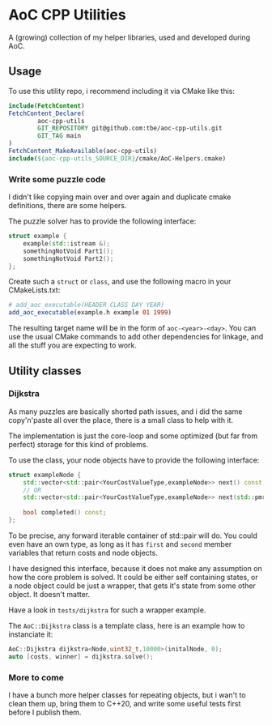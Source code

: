# AoC CPP Utilities

A (growing) collection of my helper libraries, used and developed during AoC.

## Usage

To use this utility repo, i recommend including it via CMake like this:

```cmake
include(FetchContent)
FetchContent_Declare(
        aoc-cpp-utils
        GIT_REPOSITORY git@github.com:tbe/aoc-cpp-utils.git
        GIT_TAG main
)
FetchContent_MakeAvailable(aoc-cpp-utils)
include(${aoc-cpp-utils_SOURCE_DIR}/cmake/AoC-Helpers.cmake)
```

### Write some puzzle code

I didn't like copying main over and over again and duplicate cmake definitions, there are some helpers.

The puzzle solver has to provide the following interface:

```c++
struct example {
    example(std::istream &);
    somethingNotVoid Part1();
    somethingNotVoid Part2();
};
```

Create such a `struct` or `class`, and use the following macro in your CMakeLists.txt:

```cmake
# add_aoc_executable(HEADER CLASS DAY YEAR)
add_aoc_executable(example.h example 01 1999)
```

The resulting target name will be in the form of `aoc-<year>-<day>`. You can use the usual CMake commands to add other
dependencies for linkage, and all the stuff you are expecting to work.

## Utility classes

### Dijkstra

As many puzzles are basically shorted path issues, and i did the same copy'n'paste all over the place, there is a small
class to help with it.

The implementation is just the core-loop and some optimized (but far from perfect) storage for this kind of problems.

To use the class, your node objects have to provide the following interface:

```c++
struct exampleNode {
    std::vector<std::pair<YourCostValueType,exampleNode>> next() const;
    // OR
    std::vector<std::pair<YourCostValueType,exampleNode>> next(std::pmr::memory_resource *) const;
    
    bool completed() const;
};
```

To be precise, any forward iterable container of std::pair will do. You could even have an own type, as long as it has
`first` and `second` member variables that return costs and node objects.

I have designed this interface, because it does not make any assumption on how the core problem is solved. It could be either
self containing states, or a node object could be just a wrapper, that gets it's state from some other object. It doesn't matter.

Have a look in `tests/dijkstra` for such a wrapper example.

The `AoC::Dijkstra` class is a template class, here is an example how to instanciate it:

```c++
AoC::Dijkstra dijkstra<Node,uint32_t,10000>(initalNode, 0);
auto [costs, winner] = dijkstra.solve();
```

### More to come

I have a bunch more helper classes for repeating objects, but i wan't to clean them up, bring them to C++20, and write
some useful tests first before I publish them.